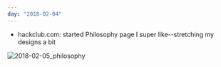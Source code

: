 ```yaml
---
day: "2018-02-04"
---
```


* hackclub.com: started Philosophy page I super like--stretching my designs a bit

![2018-02-05_philosophy](https://user-images.githubusercontent.com/5074763/35868632-12449058-0b2b-11e8-8c4e-f77a14c8a912.png)
